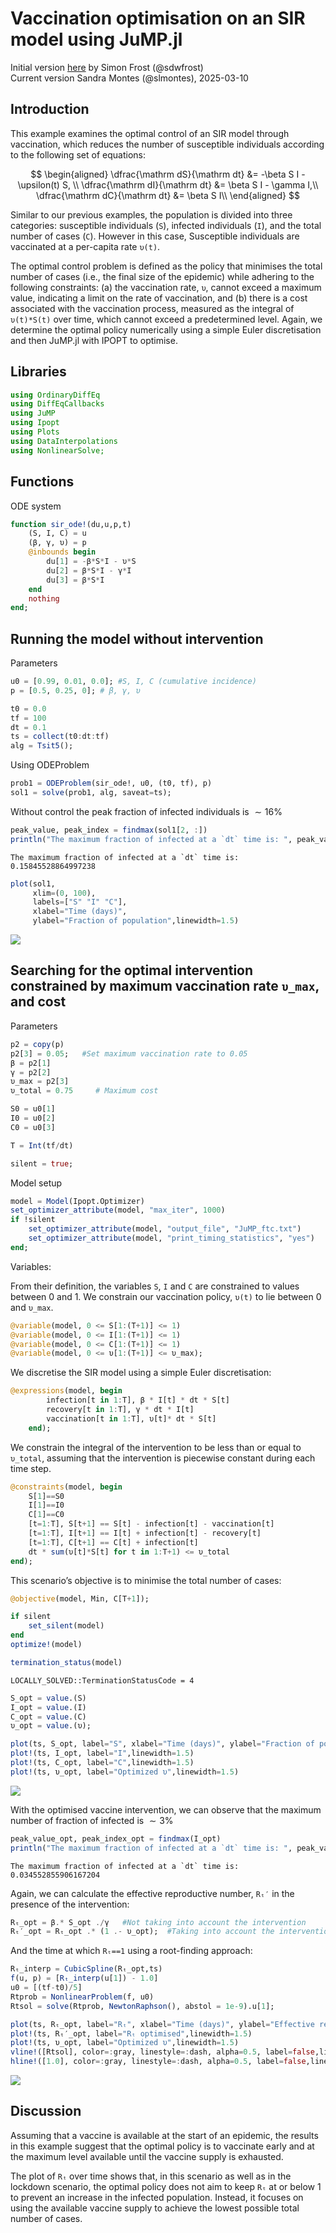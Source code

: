 # Vaccination optimisation on an SIR model using JuMP.jl


Initial version
[here](https://github.com/epirecipes/sir-julia/blob/master/markdown/function_map_vaccine_jump/function_map_vaccine_jump.md)
by Simon Frost (@sdwfrost)  
Current version Sandra Montes (@slmontes), 2025-03-10

## Introduction

This example examines the optimal control of an SIR model through
vaccination, which reduces the number of susceptible individuals
according to the following set of equations:

$$
\begin{aligned}
\dfrac{\mathrm dS}{\mathrm dt} &= -\beta S I - \upsilon(t) S, \\
\dfrac{\mathrm dI}{\mathrm dt} &= \beta S I - \gamma I,\\ 
\dfrac{\mathrm dC}{\mathrm dt} &= \beta S I\\
\end{aligned}
$$

Similar to our previous examples, the population is divided into three
categories: susceptible individuals (`S`), infected individuals (`I`),
and the total number of cases (`C`). However in this case, Susceptible
individuals are vaccinated at a per-capita rate `υ(t)`.

The optimal control problem is defined as the policy that minimises the
total number of cases (i.e., the final size of the epidemic) while
adhering to the following constraints: (a) the vaccination rate, `υ`,
cannot exceed a maximum value, indicating a limit on the rate of
vaccination, and (b) there is a cost associated with the vaccination
process, measured as the integral of `υ(t)*S(t)` over time, which cannot
exceed a predetermined level. Again, we determine the optimal policy
numerically using a simple Euler discretisation and then JuMP.jl with
IPOPT to optimise.

## Libraries

``` julia
using OrdinaryDiffEq
using DiffEqCallbacks
using JuMP
using Ipopt
using Plots
using DataInterpolations
using NonlinearSolve;
```

## Functions

ODE system

``` julia
function sir_ode!(du,u,p,t)
    (S, I, C) = u
    (β, γ, υ) = p
    @inbounds begin
        du[1] = -β*S*I - υ*S
        du[2] = β*S*I - γ*I
        du[3] = β*S*I
    end
    nothing
end;
```

## Running the model without intervention

Parameters

``` julia
u0 = [0.99, 0.01, 0.0]; #S, I, C (cumulative incidence)
p = [0.5, 0.25, 0]; # β, γ, υ
```

``` julia
t0 = 0.0
tf = 100
dt = 0.1
ts = collect(t0:dt:tf)
alg = Tsit5();
```

Using ODEProblem

``` julia
prob1 = ODEProblem(sir_ode!, u0, (t0, tf), p)
sol1 = solve(prob1, alg, saveat=ts);
```

Without control the peak fraction of infected individuals is $\sim 16\%$

``` julia
peak_value, peak_index = findmax(sol1[2, :]) 
println("The maximum fraction of infected at a `dt` time is: ", peak_value)
```

    The maximum fraction of infected at a `dt` time is: 0.15845528864997238

``` julia
plot(sol1,
     xlim=(0, 100),
     labels=["S" "I" "C"],
     xlabel="Time (days)",
     ylabel="Fraction of population",linewidth=1.5)
```

![](SIR_vaccination_JuMP_files/figure-commonmark/cell-8-output-1.svg)

## Searching for the optimal intervention constrained by maximum vaccination rate `υ_max`, and cost

Parameters

``` julia
p2 = copy(p)
p2[3] = 0.05;   #Set maximum vaccination rate to 0.05
β = p2[1]
γ = p2[2]
υ_max = p2[3]
υ_total = 0.75     # Maximum cost

S0 = u0[1]
I0 = u0[2]
C0 = u0[3]

T = Int(tf/dt)

silent = true;
```

Model setup

``` julia
model = Model(Ipopt.Optimizer)
set_optimizer_attribute(model, "max_iter", 1000)
if !silent
    set_optimizer_attribute(model, "output_file", "JuMP_ftc.txt")
    set_optimizer_attribute(model, "print_timing_statistics", "yes")
end;
```

Variables:

From their definition, the variables `S`, `I` and `C` are constrained to
values between 0 and 1. We constrain our vaccination policy, `υ(t)` to
lie between 0 and `υ_max`.

``` julia
@variable(model, 0 <= S[1:(T+1)] <= 1)
@variable(model, 0 <= I[1:(T+1)] <= 1)
@variable(model, 0 <= C[1:(T+1)] <= 1)
@variable(model, 0 <= υ[1:(T+1)] <= υ_max);
```

We discretise the SIR model using a simple Euler discretisation:

``` julia
@expressions(model, begin
        infection[t in 1:T], β * I[t] * dt * S[t]  
        recovery[t in 1:T], γ * dt * I[t] 
        vaccination[t in 1:T], υ[t]* dt * S[t] 
    end);
```

We constrain the integral of the intervention to be less than or equal
to `υ_total`, assuming that the intervention is piecewise constant
during each time step.

``` julia
@constraints(model, begin
    S[1]==S0
    I[1]==I0
    C[1]==C0
    [t=1:T], S[t+1] == S[t] - infection[t] - vaccination[t]
    [t=1:T], I[t+1] == I[t] + infection[t] - recovery[t]
    [t=1:T], C[t+1] == C[t] + infection[t]
    dt * sum(υ[t]*S[t] for t in 1:T+1) <= υ_total
end);
```

This scenario’s objective is to minimise the total number of cases:

``` julia
@objective(model, Min, C[T+1]);
```

``` julia
if silent
    set_silent(model)
end
optimize!(model)
```

``` julia
termination_status(model)
```

    LOCALLY_SOLVED::TerminationStatusCode = 4

``` julia
S_opt = value.(S)
I_opt = value.(I)
C_opt = value.(C)
υ_opt = value.(υ);
```

``` julia
plot(ts, S_opt, label="S", xlabel="Time (days)", ylabel="Fraction of population",linewidth=1.5)
plot!(ts, I_opt, label="I",linewidth=1.5)
plot!(ts, C_opt, label="C",linewidth=1.5)
plot!(ts, υ_opt, label="Optimized υ",linewidth=1.5)
```

![](SIR_vaccination_JuMP_files/figure-commonmark/cell-18-output-1.svg)

With the optimised vaccine intervention, we can observe that the maximum
number of fraction of infected is $\sim 3\%$

``` julia
peak_value_opt, peak_index_opt = findmax(I_opt) 
println("The maximum fraction of infected at a `dt` time is: ", peak_value_opt)
```

    The maximum fraction of infected at a `dt` time is: 0.034552855906167204

Again, we can calculate the effective reproductive number, `Rₜ′` in the
presence of the intervention:

``` julia
Rₜ_opt = β.* S_opt ./γ   #Not taking into account the intervention
Rₜ′_opt = Rₜ_opt .* (1 .- υ_opt);  #Taking into account the intervention
```

And the time at which `Rₜ==1` using a root-finding approach:

``` julia
Rₜ_interp = CubicSpline(Rₜ_opt,ts)
f(u, p) = [Rₜ_interp(u[1]) - 1.0]
u0 = [(tf-t0)/5]
Rtprob = NonlinearProblem(f, u0)
Rtsol = solve(Rtprob, NewtonRaphson(), abstol = 1e-9).u[1];
```

``` julia
plot(ts, Rₜ_opt, label="Rₜ", xlabel="Time (days)", ylabel="Effective reproductive number", legend=:topright, xlim=(0,100),linewidth=1.5)
plot!(ts, Rₜ′_opt, label="Rₜ optimised",linewidth=1.5)
plot!(ts, υ_opt, label="Optimized υ",linewidth=1.5)
vline!([Rtsol], color=:gray, linestyle=:dash, alpha=0.5, label=false,linewidth=1.5)
hline!([1.0], color=:gray, linestyle=:dash, alpha=0.5, label=false,linewidth=1.5)
```

![](SIR_vaccination_JuMP_files/figure-commonmark/cell-22-output-1.svg)

## Discussion

Assuming that a vaccine is available at the start of an epidemic, the
results in this example suggest that the optimal policy is to vaccinate
early and at the maximum level available until the vaccine supply is
exhausted.

The plot of `Rₜ` over time shows that, in this scenario as well as in
the lockdown scenario, the optimal policy does not aim to keep `Rₜ` at
or below 1 to prevent an increase in the infected population. Instead,
it focuses on using the available vaccine supply to achieve the lowest
possible total number of cases.
